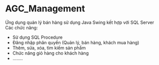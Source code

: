 # AGC_Management
Ứng dụng quản lý bán hàng sử dụng Java Swing kết hợp với SQL Server
Các chức năng:
- Sử dụng SQL Procedure
- Đăng nhập phân quyền (Quản lý, bán hàng, khách mua hàng)
- Thêm, sửa, xóa, tìm kiếm sản phẩm
- Chức năng giỏ hàng cho khách hàng
- ........
